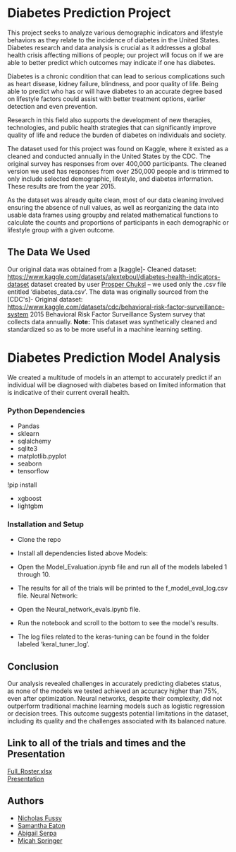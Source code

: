 # Diabetes Prediction Project

This project seeks to analyze various demographic indicators and lifestyle behaviors as they relate to the incidence of diabetes in the United States. Diabetes research and data analysis is crucial as it addresses a global health crisis affecting millions of people; our project will focus on if we are able to better predict which outcomes may indicate if one has diabetes. 

Diabetes is a chronic condition that can lead to serious complications such as heart disease, kidney failure, blindness, and poor quality of life. Being able to predict who has or will have diabetes to an accurate degree based on lifestyle factors could assist with better treatment options, earlier detection and even prevention. 

Research in this field also supports the development of new therapies, technologies, and public health strategies that can significantly improve quality of life and reduce the burden of diabetes on individuals and society.

The dataset used for this project was found on Kaggle, where it existed as a cleaned and                                                                                                                                                                         conducted annually in the United States by the CDC. The original survey has responses from over 400,000 participants. The cleaned version we used has responses from over 250,000 people and is trimmed to only include selected demographic, lifestyle, and diabetes information. These results are from the year 2015.

As the dataset was already quite clean, most of our data cleaning involved ensuring the absence of null values, as well as reorganizing the data into usable data frames using groupby and related mathematical functions to calculate the counts and proportions of participants in each demographic or lifestyle group with a given outcome.

## The Data We Used
                                                                                                                                                                                                     
Our original data was obtained from a [kaggle]- Cleaned dataset: https://www.kaggle.com/datasets/alexteboul/diabetes-health-indicators-dataset dataset created by user [Prosper Chuksl](https://www.kaggle.com/prosperchuks) – we used only the .csv file entitled ‘diabetes_data.csv’. 
The data was originally sourced from the [CDC's]- Original dataset: https://www.kaggle.com/datasets/cdc/behavioral-risk-factor-surveillance-system 2015 Behavioral Risk Factor Surveillance System survey that collects data annually. **Note:** This dataset was synthetically cleaned and standardized so as to be more useful in a machine learning setting.
                                                                                                                                                                                                                                                                                                                      
# Diabetes Prediction Model Analysis

We created a multitude of models in an attempt to accurately predict if an individual will be diagnosed with diabetes based on limited information that is indicative of their current overall health.

### Python Dependencies

* Pandas
* sklearn
* sqlalchemy
* sqlite3
* matplotlib.pyplot
* seaborn
* tensorflow

!pip install

* xgboost
* lightgbm


### Installation and Setup

* Clone the repo
* Install all dependencies listed above
Models:
* Open the Model_Evaluation.ipynb file and run all of the models labeled 1 through 10.
* The results for all of the trials will be printed to the f_model_eval_log.csv file.
Neural Network:
* Open the Neural_network_evals.ipynb file.

* Run the notebook and scroll to the bottom to see the model's results.
* The log files related to the keras-tuning can be found in the folder labeled ‘keral_tuner_log’.

## Conclusion
Our analysis revealed challenges in accurately predicting diabetes status, as none of the models we tested achieved an accuracy higher than 75%, even after optimization. Neural networks, despite their complexity, did not outperform traditional machine learning models such as logistic regression or decision trees. This outcome suggests potential limitations in the dataset, including its quality and the challenges associated with its balanced nature.

## Link to all of the trials and times and the Presentation
[Full_Roster.xlsx](https://github.com/user-attachments/files/18159506/Full_Roster.xlsx) </br>
[Presentation](https://docs.google.com/presentation/d/1F1p0W4DJhpHW6dvgM3kICYvIkgiEidSuaZjdmX6pm68/edit?usp=sharing)

## Authors

* [Nicholas Fussy](https://github.com/nfussy)
* [Samantha Eaton](https://github.com/SamEaton20)
* [Abigail Serpa](https://github.com/AbigailSerpa)
* [Micah Springer](https://github.com/micah-11101)




